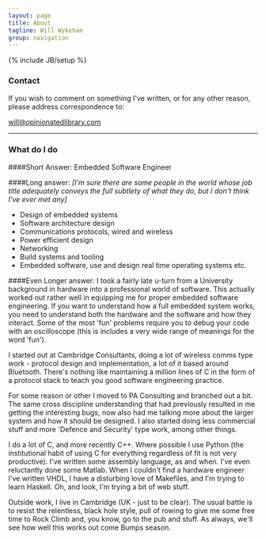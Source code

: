 ```yaml
---
layout: page
title: About
tagline: Will Wykeham
group: navigation
---
```

{% include JB/setup %}

### Contact

If you wish to comment on something I've written, or for any other reason, please address correspondence to:

<will@opinionatedlibrary.com>

----

### What do I do

####Short Answer:
Embedded Software Engineer

####Long answer:
*\[I'm sure there are some people in the world whose job title adequately conveys the full subtlety of what they do, but I don't think I've ever met any\]*

- Design of embedded systems
- Software architecture design
- Communications protocols, wired and wireless
- Power efficient design
- Networking
- Build systems and tooling
- Embedded software, use and design real time operating systems etc.

####Even Longer answer:
I took a fairly late u-turn from a University background in hardware into a professional world of software. This actually worked out rather well in equipping me for proper embedded software engineering. If you want to understand how a full embedded system works, you need to understand both the hardware and the software and how they interact. Some of the most 'fun' problems require you to debug your code with an oscilloscope (this is includes a very wide range of meanings for the word 'fun').

I started out at Cambridge Consultants, doing a lot of wireless comms type work - protocol design and implementation, a lot of it based around Bluetooth. There's nothing like maintaining a million lines of C in the form of a protocol stack to teach you good software engineering practice.

For some reason or other I moved to PA Consulting and branched out a bit. The same cross discipline understanding that had previously resulted in me getting the interesting bugs, now also had me talking more about the larger system and how it should be designed. I also started doing less commercial stuff and more 'Defence and Security' type work, among other things.

I do a lot of C, and more recently C++. Where possible I use Python (the institutional habit of using C for everything regardless of fit is not very productive). I've written some assembly language, as and when. I've even reluctantly done some Matlab. When I couldn't find a hardware engineer I've written VHDL, I have a disturbing love of Makefiles, and I'm trying to learn Haskell. Oh, and look, I'm trying a bit of web stuff.

Outside work, I live in Cambridge (UK - just to be clear). The usual battle is to resist the relentless, black hole style, pull of rowing to give me some free time to Rock Climb and, you know, go to the pub and stuff. As always, we'll see how well this works out come Bumps season.
